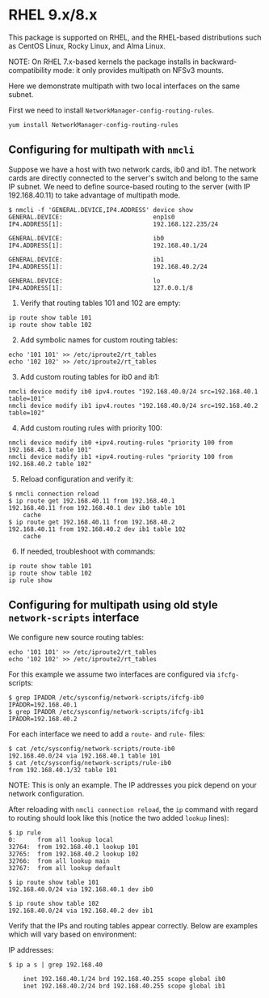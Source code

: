 # RHEL 9.x/8.x

This package is supported on RHEL, and the RHEL-based distributions such
as CentOS Linux, Rocky Linux, and Alma Linux.

NOTE: On RHEL 7.x-based kernels the package installs in backward-compatibility mode: it only provides multipath on NFSv3 mounts.

Here we demonstrate multipath with two local interfaces on the same subnet.

First we need to install `NetworkManager-config-routing-rules`.

`yum install NetworkManager-config-routing-rules`


## Configuring for multipath with `nmcli`

Suppose we have a host with two network cards, ib0 and ib1. The network cards are directly connected to the server's switch and belong to the same IP subnet. We need to define source-based routing to the server (with IP 192.168.40.11) to take advantage of multipath mode.
```
$ nmcli -f 'GENERAL.DEVICE,IP4.ADDRESS' device show
GENERAL.DEVICE:                         enp1s0
IP4.ADDRESS[1]:                         192.168.122.235/24

GENERAL.DEVICE:                         ib0
IP4.ADDRESS[1]:                         192.168.40.1/24

GENERAL.DEVICE:                         ib1
IP4.ADDRESS[1]:                         192.168.40.2/24

GENERAL.DEVICE:                         lo
IP4.ADDRESS[1]:                         127.0.0.1/8
```

1) Verify that routing tables 101 and 102 are empty:

```
ip route show table 101
ip route show table 102
```

2) Add symbolic names for custom routing tables:
```
echo '101 101' >> /etc/iproute2/rt_tables
echo '102 102' >> /etc/iproute2/rt_tables
```
3) Add custom routing tables for ib0 and ib1:

```
nmcli device modify ib0 ipv4.routes "192.168.40.0/24 src=192.168.40.1 table=101"
nmcli device modify ib1 ipv4.routes "192.168.40.0/24 src=192.168.40.2 table=102"
```

4) Add custom routing rules with priority 100:

```
nmcli device modify ib0 +ipv4.routing-rules "priority 100 from 192.168.40.1 table 101"
nmcli device modify ib1 +ipv4.routing-rules "priority 100 from 192.168.40.2 table 102"
```

5) Reload configuration and verify it:

```
$ nmcli connection reload
$ ip route get 192.168.40.11 from 192.168.40.1
192.168.40.11 from 192.168.40.1 dev ib0 table 101
    cache
$ ip route get 192.168.40.11 from 192.168.40.2
192.168.40.11 from 192.168.40.2 dev ib1 table 102
    cache
```

6) If needed, troubleshoot with commands:

```
ip route show table 101
ip route show table 102
ip rule show
```


## Configuring for multipath using old style `network-scripts` interface

We configure new source routing tables:

```
echo '101 101' >> /etc/iproute2/rt_tables
echo '102 102' >> /etc/iproute2/rt_tables
```

For this example we assume two interfaces are configured via `ifcfg-` scripts:

```
$ grep IPADDR /etc/sysconfig/network-scripts/ifcfg-ib0
IPADDR=192.168.40.1
$ grep IPADDR /etc/sysconfig/network-scripts/ifcfg-ib1
IPADDR=192.168.40.2
```

For each interface we need to add a `route-` and `rule-` files:

```
$ cat /etc/sysconfig/network-scripts/route-ib0
192.168.40.0/24 via 192.168.40.1 table 101
$ cat /etc/sysconfig/network-scripts/rule-ib0
from 192.168.40.1/32 table 101
```

NOTE: This is only an example. The IP addresses you pick depend on your network
configuration.

After reloading with `nmcli connection reload`, the `ip` command with regard to routing
should look like this (notice the two added `lookup` lines):
```
$ ip rule
0:      from all lookup local
32764:  from 192.168.40.1 lookup 101
32765:  from 192.168.40.2 lookup 102
32766:  from all lookup main
32767:  from all lookup default

$ ip route show table 101
192.168.40.0/24 via 192.168.40.1 dev ib0

$ ip route show table 102
192.168.40.0/24 via 192.168.40.2 dev ib1
```

Verify that the IPs and routing tables appear correctly.  Below are examples
which will vary based on environment:

IP addresses:

```
$ ip a s | grep 192.168.40

    inet 192.168.40.1/24 brd 192.168.40.255 scope global ib0
    inet 192.168.40.2/24 brd 192.168.40.255 scope global ib1
```

